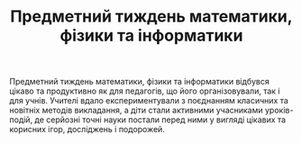 ﻿---
title: Предметний тиждень математики, фізики та інформатики
---

Предметний тиждень математики, фізики та інформатики відбувся цікаво та продуктивно як для педагогів, що його організовували, так і для учнів. Учителі вдало експериментували з поєднанням класичних та новітніх методів викладання, а діти стали активними учасниками уроків-подій, де серйозні точні науки постали перед ними у вигляді цікавих та корисних ігор, досліджень і подорожей.

<slideshow></slideshow>
